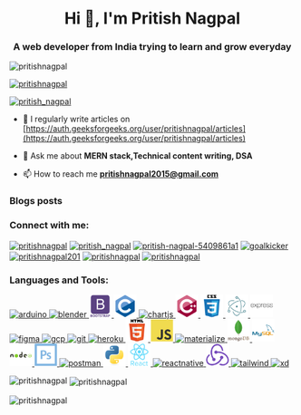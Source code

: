 <h1 align="center">Hi 👋, I'm Pritish Nagpal</h1>
<h3 align="center">A web developer from India trying to learn and grow everyday</h3>

<p align="left"> <img src="https://komarev.com/ghpvc/?username=pritishnagpal&label=Profile%20views&color=0e75b6&style=flat" alt="pritishnagpal" /> </p>

<p align="left"> <a href="https://github.com/ryo-ma/github-profile-trophy"><img src="https://github-profile-trophy.vercel.app/?username=pritishnagpal" alt="pritishnagpal" /></a> </p>

<p align="left"> <a href="https://twitter.com/pritish_nagpal" target="blank"><img src="https://img.shields.io/twitter/follow/pritish_nagpal?logo=twitter&style=for-the-badge" alt="pritish_nagpal" /></a> </p>

- 📝 I regularly write articles on [https://auth.geeksforgeeks.org/user/pritishnagpal/articles](https://auth.geeksforgeeks.org/user/pritishnagpal/articles)

- 💬 Ask me about **MERN stack,Technical content writing, DSA**

- 📫 How to reach me **pritishnagpal2015@gmail.com**

### Blogs posts
<!-- BLOG-POST-LIST:START -->
<!-- BLOG-POST-LIST:END -->

<h3 align="left">Connect with me:</h3>
<p align="left">
<a href="https://dev.to/pritishnagpal" target="blank"><img align="center" src="https://cdn.jsdelivr.net/npm/simple-icons@3.0.1/icons/dev-dot-to.svg" alt="pritishnagpal" height="30" width="40" /></a>
<a href="https://twitter.com/pritish_nagpal" target="blank"><img align="center" src="https://cdn.jsdelivr.net/npm/simple-icons@3.0.1/icons/twitter.svg" alt="pritish_nagpal" height="30" width="40" /></a>
<a href="https://linkedin.com/in/pritish-nagpal-5409861a1" target="blank"><img align="center" src="https://cdn.jsdelivr.net/npm/simple-icons@3.0.1/icons/linkedin.svg" alt="pritish-nagpal-5409861a1" height="30" width="40" /></a>
<a href="https://www.codechef.com/users/goalkicker" target="blank"><img align="center" src="https://cdn.jsdelivr.net/npm/simple-icons@3.1.0/icons/codechef.svg" alt="goalkicker" height="30" width="40" /></a>
<a href="https://www.hackerrank.com/pritishnagpal201" target="blank"><img align="center" src="https://cdn.jsdelivr.net/npm/simple-icons@3.0.1/icons/hackerrank.svg" alt="pritishnagpal201" height="30" width="40" /></a>
<a href="https://codeforces.com/profile/pritishnagpal" target="blank"><img align="center" src="https://cdn.jsdelivr.net/npm/simple-icons@3.0.1/icons/codeforces.svg" alt="pritishnagpal" height="30" width="40" /></a>
<a href="https://auth.geeksforgeeks.org/user/pritishnagpal" target="blank"><img align="center" src="https://cdn.jsdelivr.net/npm/simple-icons@3.0.1/icons/geeksforgeeks.svg" alt="pritishnagpal" height="30" width="40" /></a>
</p>

<h3 align="left">Languages and Tools:</h3>
<p align="left"> <a href="https://www.arduino.cc/" target="_blank"> <img src="https://cdn.worldvectorlogo.com/logos/arduino-1.svg" alt="arduino" width="40" height="40"/> </a> <a href="https://www.blender.org/" target="_blank"> <img src="https://download.blender.org/branding/community/blender_community_badge_white.svg" alt="blender" width="40" height="40"/> </a> <a href="https://getbootstrap.com" target="_blank"> <img src="https://raw.githubusercontent.com/devicons/devicon/master/icons/bootstrap/bootstrap-plain-wordmark.svg" alt="bootstrap" width="40" height="40"/> </a> <a href="https://www.cprogramming.com/" target="_blank"> <img src="https://raw.githubusercontent.com/devicons/devicon/master/icons/c/c-original.svg" alt="c" width="40" height="40"/> </a> <a href="https://www.chartjs.org" target="_blank"> <img src="https://www.chartjs.org/media/logo-title.svg" alt="chartjs" width="40" height="40"/> </a> <a href="https://www.w3schools.com/cpp/" target="_blank"> <img src="https://raw.githubusercontent.com/devicons/devicon/master/icons/cplusplus/cplusplus-original.svg" alt="cplusplus" width="40" height="40"/> </a> <a href="https://www.w3schools.com/css/" target="_blank"> <img src="https://raw.githubusercontent.com/devicons/devicon/master/icons/css3/css3-original-wordmark.svg" alt="css3" width="40" height="40"/> </a> <a href="https://www.electronjs.org" target="_blank"> <img src="https://raw.githubusercontent.com/devicons/devicon/master/icons/electron/electron-original.svg" alt="electron" width="40" height="40"/> </a> <a href="https://expressjs.com" target="_blank"> <img src="https://raw.githubusercontent.com/devicons/devicon/master/icons/express/express-original-wordmark.svg" alt="express" width="40" height="40"/> </a> <a href="https://www.figma.com/" target="_blank"> <img src="https://www.vectorlogo.zone/logos/figma/figma-icon.svg" alt="figma" width="40" height="40"/> </a> <a href="https://cloud.google.com" target="_blank"> <img src="https://www.vectorlogo.zone/logos/google_cloud/google_cloud-icon.svg" alt="gcp" width="40" height="40"/> </a> <a href="https://git-scm.com/" target="_blank"> <img src="https://www.vectorlogo.zone/logos/git-scm/git-scm-icon.svg" alt="git" width="40" height="40"/> </a> <a href="https://heroku.com" target="_blank"> <img src="https://www.vectorlogo.zone/logos/heroku/heroku-icon.svg" alt="heroku" width="40" height="40"/> </a> <a href="https://www.w3.org/html/" target="_blank"> <img src="https://raw.githubusercontent.com/devicons/devicon/master/icons/html5/html5-original-wordmark.svg" alt="html5" width="40" height="40"/> </a> <a href="https://developer.mozilla.org/en-US/docs/Web/JavaScript" target="_blank"> <img src="https://raw.githubusercontent.com/devicons/devicon/master/icons/javascript/javascript-original.svg" alt="javascript" width="40" height="40"/> </a> <a href="https://materializecss.com/" target="_blank"> <img src="https://raw.githubusercontent.com/prplx/svg-logos/5585531d45d294869c4eaab4d7cf2e9c167710a9/svg/materialize.svg" alt="materialize" width="40" height="40"/> </a> <a href="https://www.mongodb.com/" target="_blank"> <img src="https://raw.githubusercontent.com/devicons/devicon/master/icons/mongodb/mongodb-original-wordmark.svg" alt="mongodb" width="40" height="40"/> </a> <a href="https://www.mysql.com/" target="_blank"> <img src="https://raw.githubusercontent.com/devicons/devicon/master/icons/mysql/mysql-original-wordmark.svg" alt="mysql" width="40" height="40"/> </a> <a href="https://nodejs.org" target="_blank"> <img src="https://raw.githubusercontent.com/devicons/devicon/master/icons/nodejs/nodejs-original-wordmark.svg" alt="nodejs" width="40" height="40"/> </a> <a href="https://www.photoshop.com/en" target="_blank"> <img src="https://raw.githubusercontent.com/devicons/devicon/master/icons/photoshop/photoshop-line.svg" alt="photoshop" width="40" height="40"/> </a> <a href="https://postman.com" target="_blank"> <img src="https://www.vectorlogo.zone/logos/getpostman/getpostman-icon.svg" alt="postman" width="40" height="40"/> </a> <a href="https://www.python.org" target="_blank"> <img src="https://raw.githubusercontent.com/devicons/devicon/master/icons/python/python-original.svg" alt="python" width="40" height="40"/> </a> <a href="https://reactjs.org/" target="_blank"> <img src="https://raw.githubusercontent.com/devicons/devicon/master/icons/react/react-original-wordmark.svg" alt="react" width="40" height="40"/> </a> <a href="https://reactnative.dev/" target="_blank"> <img src="https://reactnative.dev/img/header_logo.svg" alt="reactnative" width="40" height="40"/> </a> <a href="https://redux.js.org" target="_blank"> <img src="https://raw.githubusercontent.com/devicons/devicon/master/icons/redux/redux-original.svg" alt="redux" width="40" height="40"/> </a> <a href="https://tailwindcss.com/" target="_blank"> <img src="https://www.vectorlogo.zone/logos/tailwindcss/tailwindcss-icon.svg" alt="tailwind" width="40" height="40"/> </a> <a href="https://www.adobe.com/products/xd.html" target="_blank"> <img src="https://cdn.worldvectorlogo.com/logos/adobe-xd.svg" alt="xd" width="40" height="40"/> </a> </p>

<p><img align="left" src="https://github-readme-stats.vercel.app/api/top-langs?username=pritishnagpal&show_icons=true&locale=en&layout=compact" alt="pritishnagpal" /></p>

<p>&nbsp;<img align="center" src="https://github-readme-stats.vercel.app/api?username=pritishnagpal&show_icons=true&locale=en" alt="pritishnagpal" /></p>

<p><img align="center" src="https://github-readme-streak-stats.herokuapp.com/?user=pritishnagpal&" alt="pritishnagpal" /></p>
